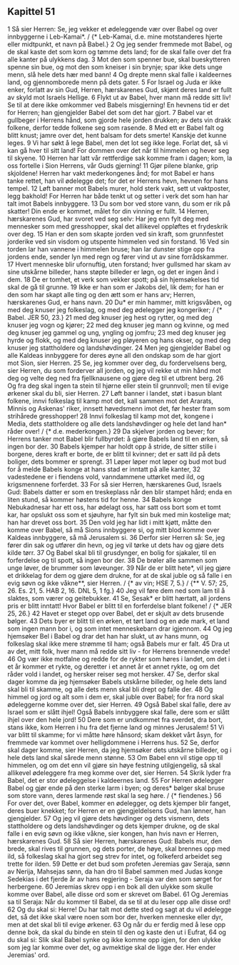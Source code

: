 ## Kapittel 51

1 Så sier Herren: Se, jeg vekker et ødeleggende vær over Babel og over innbyggerne i Leb-Kamai*. / {* Leb-Kamai, d.e. mine motstanderes hjerte eller midtpunkt, et navn på Babel.}
2 Og jeg sender fremmede mot Babel, og de skal kaste det som korn og tømme dets land; for de skal falle over det fra alle kanter på ulykkens dag.
3 Mot den som spenner bue, skal bueskytteren spenne sin bue, og mot den som kneiser i sin brynje; spar ikke dets unge menn, slå hele dets hær med bann!
4 Og drepte menn skal falle i kaldeernes land, og gjennomborede menn på dets gater.
5 For Israel og Juda er ikke enker, forlatt av sin Gud, Herren, hærskarenes Gud, skjønt deres land er fullt av skyld mot Israels Hellige.
6 Flykt ut av Babel, hver mann må redde sitt liv! Se til at dere ikke omkommer ved Babels misgjerning! En hevnens tid er det for Herren; han gjengjelder Babel det som det har gjort.
7 Babel var et gullbeger i Herrens hånd, som gjorde hele jorden drukken; av dets vin drakk folkene, derfor tedde folkene seg som rasende.
8 Med ett er Babel falt og blitt knust; jamre over det, hent balsam for dets smerte! Kanskje det kunne leges.
9 Vi har søkt å lege Babel, men det lot seg ikke lege. Forlat det, så vi kan gå hver til sitt land! For dommen over det når til himmelen og hever seg til skyene.
10 Herren har latt vår rettferdige sak komme fram i dagen; kom, la oss fortelle i Sion Herrens, vår Guds gjerning!
11 Gjør pilene blanke, grip skjoldene! Herren har vakt mederkongenes ånd; for mot Babel er hans tanke rettet, han vil ødelegge det; for det er Herrens hevn, hevnen for hans tempel.
12 Løft banner mot Babels murer, hold sterk vakt, sett ut vaktposter, legg bakhold! For Herren har både tenkt ut og setter i verk det som han har talt imot Babels innbyggere.
13 Du som bor ved store vann, du som er rik på skatter! Din ende er kommet, målet for din vinning er fullt.
14 Herren, hærskarenes Gud, har svoret ved seg selv: Har jeg enn fylt deg med mennesker som med gresshopper, skal det allikevel oppløftes et frydeskrik over deg.
15 Han er den som skapte jorden ved sin kraft, som grunnfestet jorderike ved sin visdom og utspente himmelen ved sin forstand.
16 Ved sin torden lar han vannene i himmelen bruse; han lar dunster stige opp fra jordens ende, sender lyn med regn og fører vind ut av sine forrådskammer.
17 Hvert menneske blir ufornuftig, uten forstand; hver gullsmed har skam av sine utskårne billeder, hans støpte billeder er løgn, og det er ingen ånd i dem.
18 De er tomhet, et verk som vekker spott; på sin hjemsøkelses tid skal de gå til grunne.
19 Ikke er han som er Jakobs del, lik dem; for han er den som har skapt alle ting og den ætt som er hans arv; Herren, hærskarenes Gud, er hans navn.
20 Du* er min hammer, mitt krigsvåben, og med deg knuser jeg folkeslag, og med deg ødelegger jeg kongeriker; / {* Babel. JER 50, 23.}
21 med deg knuser jeg hest og rytter, og med deg knuser jeg vogn og kjører;
22 med deg knuser jeg mann og kvinne, og med deg knuser jeg gammel og ung, yngling og jomfru;
23 med deg knuser jeg hyrde og flokk, og med deg knuser jeg pløyeren og hans okser, og med deg knuser jeg stattholdere og landshøvdinger.
24 Men jeg gjengjelder Babel og alle Kaldeas innbyggere for deres øyne all den ondskap som de har gjort mot Sion, sier Herren.
25 Se, jeg kommer over deg, du fordervelsens berg, sier Herren, du som forderver all jorden, og jeg vil rekke ut min hånd mot deg og velte deg ned fra fjellknausene og gjøre deg til et utbrent berg.
26 Og fra deg skal ingen ta stein til hjørne eller stein til grunnvoll; men til evige ørkener skal du bli, sier Herren.
27 Løft banner i landet, støt i basun blant folkene, innvi folkeslag til kamp mot det, kall sammen mot det Ararats, Minnis og Askenas' riker, innsett høvedsmenn imot det, før hester fram som strihårede gresshopper!
28 Innvi folkeslag til kamp mot det, kongene i Media, dets stattholdere og alle dets landshøvdinger og hele det land han* råder over! / {* d.e. mederkongen.}
29 Da skjelver jorden og bever; for Herrens tanker mot Babel blir fullbyrdet: å gjøre Babels land til en ørken, så ingen bor der.
30 Babels kjemper har holdt opp å stride, de sitter stille i borgene, deres kraft er borte, de er blitt til kvinner; det er satt ild på dets boliger, dets bommer er sprengt.
31 Løper løper mot løper og bud mot bud for å melde Babels konge at hans stad er inntatt på alle kanter,
32 vadestedene er i fiendens vold, vanndammene uttørket med ild, og krigsmennene forferdet.
33 For så sier Herren, hærskarenes Gud, Israels Gud: Babels datter er som en treskeplass når den blir stampet hård; enda en liten stund, så kommer høstens tid for henne.
34 Babels konge Nebukadnesar har ett oss, har ødelagt oss, har satt oss bort som et tomt kar, har opslukt oss som et sjøuhyre, har fylt sin buk med min kostelige mat; han har drevet oss bort.
35 Den vold jeg har lidt i mitt kjøtt, måtte den komme over Babel, så må Sions innbyggere si, og mitt blod komme over Kaldeas innbyggere, så må Jerusalem si.
36 Derfor sier Herren så: Se, jeg fører din sak og utfører din hevn, og jeg vil tørke ut dets hav og gjøre dets kilde tørr.
37 Og Babel skal bli til grusdynger, en bolig for sjakaler, til en forferdelse og til spott, så ingen bor der.
38 De brøler alle sammen som unge løver, de brummer som løveunger.
39 Når de er blitt hete*, vil jeg gjøre et drikkelag for dem og gjøre dem drukne, for at de skal juble og så falle i en evig søvn og ikke våkne**, sier Herren. / {* av vin; HSE 7, 5.} / {** V. 57; 25, 26. Es. 21, 5. HAB 2, 16. DNL 5, 1 fg.}
40 Jeg vil føre dem ned som lam til å slaktes, som værer og geitebukker.
41 Se, Sesak* er blitt hærtatt, all jordens pris er blitt inntatt! Hvor Babel er blitt til en forferdelse blant folkene! / {* JER 25, 26.}
42 Havet er steget opp over Babel, det er skjult av dets brusende bølger.
43 Dets byer er blitt til en ørken, et tørt land og en øde mark, et land som ingen mann bor i, og som intet menneskebarn drar igjennom.
44 Og jeg hjemsøker Bel i Babel og drar det han har slukt, ut av hans munn, og folkeslag skal ikke mere strømme til ham; også Babels mur er falt.
45 Dra ut av det, mitt folk, hver mann må redde sitt liv - for Herrens brennende vrede!
46 Og vær ikke motfalne og redde for de rykter som høres i landet, om det i et år kommer et rykte, og deretter i et annet år et annet rykte, og om det råder vold i landet, og hersker reiser seg mot hersker.
47 Se, derfor skal dager komme da jeg hjemsøker Babels utskårne billeder, og hele dets land skal bli til skamme, og alle dets menn skal bli drept og falle der.
48 Og himmel og jord og alt som i dem er, skal juble over Babel; for fra nord skal ødeleggerne komme over det, sier Herren.
49 Også Babel skal falle, dere av Israel som er slått ihjel! Også Babels innbyggere skal falle, dere som er slått ihjel over den hele jord!
50 Dere som er undkommet fra sverdet, dra bort, stans ikke, kom Herren i hu fra det fjerne land og minnes Jerusalem!
51 Vi var blitt til skamme; for vi måtte høre hånsord; skam dekket vårt åsyn, for fremmede var kommet over helligdommene i Herrens hus.
52 Se, derfor skal dager komme, sier Herren, da jeg hjemsøker dets utskårne billeder, og i hele dets land skal sårede menn stønne.
53 Om Babel enn vil stige opp til himmelen, og om det enn vil gjøre sin høye festning utilgjengelig, så skal allikevel ødeleggere fra meg komme over det, sier Herren.
54 Skrik lyder fra Babel, det er stor ødeleggelse i kaldeernes land.
55 For Herren ødelegger Babel og gjør ende på den sterke larm i byen; og deres* bølger skal bruse som store vann, deres larmende røst skal la seg høre. / {* fiendenes.}
56 For over det, over Babel, kommer en ødelegger, og dets kjemper blir fanget, deres buer knekket; for Herren er en gjengjeldelsens Gud, han lønner, han gjengjelder.
57 Og jeg vil gjøre dets høvdinger og dets vismenn, dets stattholdere og dets landshøvdinger og dets kjemper drukne, og de skal falle i en evig søvn og ikke våkne, sier kongen, han hvis navn er Herren, hærskarenes Gud.
58 Så sier Herren, hærskarenes Gud: Babels mur, den brede, skal rives til grunnen, og dets porter, de høye, skal brennes opp med ild, så folkeslag skal ha gjort seg strev for intet, og folkeferd arbeidet seg trette for ilden.
59 Dette er det bud som profeten Jeremias gav Seraja, sønn av Nerija, Mahsejas sønn, da han dro til Babel sammen med Judas konge Sedekias i det fjerde år av hans regjering - Seraja var den som sørget for herbergene.
60 Jeremias skrev opp i en bok all den ulykke som skulle komme over Babel, alle disse ord som er skrevet om Babel.
61 Og Jeremias sa til Seraja: Når du kommer til Babel, da se til at du leser opp alle disse ord!
62 Og du skal si: Herre! Du har talt mot dette sted og sagt at du vil ødelegge det, så det ikke skal være noen som bor der, hverken menneske eller dyr, men at det skal bli til evige ørkener.
63 Og når du er ferdig med å lese opp denne bok, da skal du binde en stein til den og kaste den ut i Eufrat,
64 og du skal si: Slik skal Babel synke og ikke komme opp igjen, for den ulykke som jeg lar komme over det, og avmektige skal de ligge der. Her ender Jeremias' ord.
